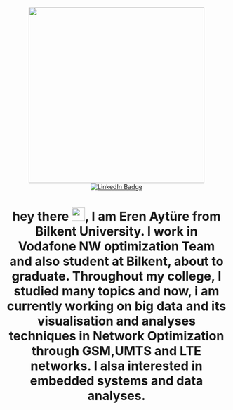 <div id="header" align="center">
  <img src="https://media.giphy.com/media/M9gbBd9nbDrOTu1Mqx/giphy.gif" width="400"/>
    <div id="badges">
    <a href="https://www.linkedin.com/in/eren-ayt%C3%BCre-014a5777/">
      <img src="https://img.shields.io/badge/LinkedIn-blue?style=for-the-badge&logo=linkedin&logoColor=white" alt="LinkedIn Badge"/>
    </a>
    </div>
    <h1>
        hey there
        <img src="https://media.giphy.com/media/hvRJCLFzcasrR4ia7z/giphy.gif" width="30px"/>,
        I am Eren Aytüre from Bilkent University. I work in Vodafone NW optimization Team and also student at Bilkent, about to graduate.
        Throughout my college, I studied many topics and now, i am currently working on big data and its visualisation and analyses techniques
        in Network Optimization through GSM,UMTS and LTE networks. I alsa interested in embedded systems and data analyses. 
    </h1>
</div>




<!--
**ErenAyture/ErenAyture** is a ✨ _special_ ✨ repository because its `README.md` (this file) appears on your GitHub profile.

Here are some ideas to get you started:

- 🔭 I’m currently working on ...
- 🌱 I’m currently learning ...
- 👯 I’m looking to collaborate on ...
- 🤔 I’m looking for help with ...
- 💬 Ask me about ...
- 📫 How to reach me: ...
- 😄 Pronouns: ...
- ⚡ Fun fact: ...
-->

